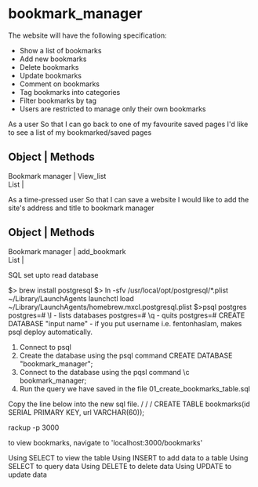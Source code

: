 # bookmark_manager

The website will have the following specification:

- Show a list of bookmarks
- Add new bookmarks
- Delete bookmarks
- Update bookmarks
- Comment on bookmarks
- Tag bookmarks into categories
- Filter bookmarks by tag
- Users are restricted to manage only their own bookmarks

As a user
So that I can go back to one of my favourite saved pages
I'd like to see a list of my bookmarked/saved pages

Object                      |          Methods
----------------------------------------------------------------------
 Bookmark manager           |          View_list          
 List                       |                                



As a time-pressed user
So that I can save a website
I would like to add the site's address and title to bookmark manager


Object                      |          Methods
----------------------------------------------------------------------
 Bookmark manager           |          add_bookmark          
 List                       |                                

SQL set upto read database

$> brew install postgresql
$> ln -sfv /usr/local/opt/postgresql/*.plist ~/Library/LaunchAgents
launchctl load ~/Library/LaunchAgents/homebrew.mxcl.postgresql.plist
$>psql postgres
postgres=# \l - lists databases
postgres=# \q - quits
postgres=# CREATE DATABASE "input name" - if you put username i.e. fentonhaslam, makes psql deploy automatically. 

1. Connect to psql
2. Create the database using the psql command CREATE DATABASE "bookmark_manager";
3. Connect to the database using the pqsl command \c bookmark_manager;
4. Run the query we have saved in the file 01_create_bookmarks_table.sql
    
Copy the line below into the new sql file. \/ \/ \/ 
CREATE TABLE bookmarks(id SERIAL PRIMARY KEY, url VARCHAR(60));

rackup -p 3000

to view bookmarks, navigate to 'localhost:3000/bookmarks'


Using SELECT to view the table
Using INSERT to add data to a table
Using SELECT to query data
Using DELETE to delete data
Using UPDATE to update data

